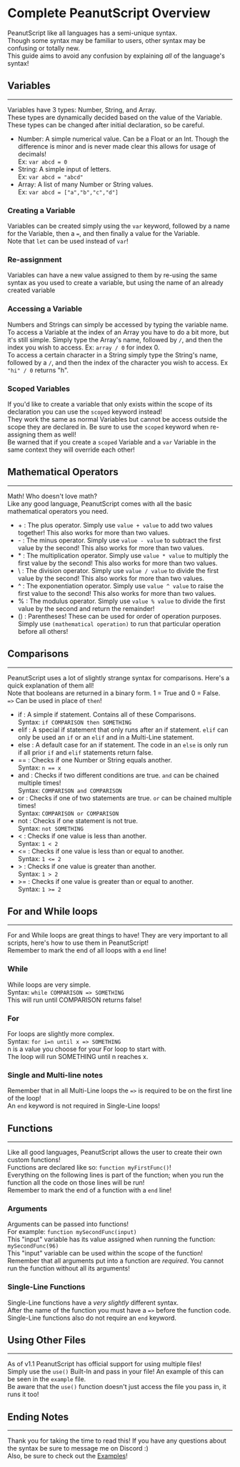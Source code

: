 # Complete PeanutScript Overview
PeanutScript like all languages has a semi-unique syntax.<br>
Though some syntax may be familiar to users, other syntax may be confusing or totally new.<br>
This guide aims to avoid any confusion by explaining *all* of the language's syntax!<br>
## Variables
____
Variables have 3 types: Number, String, and Array.<br>
These types are dynamically decided based on the value of the Variable. These types can be changed after initial declaration, so be careful.<br>
- Number: A simple numerical value. Can be a Float or an Int. Though the difference is minor and is never made clear this allows for usage of decimals!<br>Ex: `var abcd = 0`
- String: A simple input of letters.<br>Ex: `var abcd = "abcd"`
- Array: A list of many Number or String values.<br>Ex: `var abcd = ["a","b","c","d"]`<br>

### Creating a Variable
Variables can be created simply using the `var` keyword, followed by a name for the Variable, then a `=`, and then finally a value for the Variable.<br>
Note that `let` can be used instead of `var`!<br>
### Re-assignment 
Variables can have a new value assigned to them by re-using the same syntax as you used to create a variable, but using the name of an already created variable<br>
### Accessing a Variable
Numbers and Strings can simply be accessed by typing the variable name.<br>
To access a Variable at the index of an Array you have to do a bit more, but it's still simple. Simply type the Array's name, followed by `/`, and then the index you wish to access. Ex: `array / 0` for index 0.<br>
To access a certain character in a String simply type the String's name, followed by a `/`, and then the index of the character you wish to access. Ex `"hi" / 0` returns "h".<br> 
### Scoped Variables
If you'd like to create a variable that only exists within the scope of its declaration you can use the `scoped` keyword instead!<br>
They work the same as normal Variables but cannot be access outside the scope they are declared in. Be sure to use the `scoped` keyword when re-assigning them as well!<br>
Be warned that if you create a `scoped` Variable and a `var` Variable in the same context they will override each other!

## Mathematical Operators
___
Math! Who doesn't love math?<br>
Like any good language, PeanutScript comes with all the basic mathematical operators you need.
- \+ : The plus operator. Simply use `value + value` to add two values together! This also works for more than two values.
- \- : The minus operator. Simply use `value - value` to subtract the first value by the second! This also works for more than two values.
- \* : The multiplication operator. Simply use `value * value` to multiply the first value by the second! This also works for more than two values.
- \ : The division operator. Simply use `value / value` to divide the first value by the second! This also works for more than two values.
- ^ : The exponentiation operator. Simply use `value ^ value` to raise the first value to the second! This also works for more than two values.
- % : The modulus operator. Simply use `value % value` to divide the first value by the second and return the remainder!
- () : Parentheses! These can be used for order of operation purposes. Simply use `(mathematical operation)` to run that particular operation before all others!

## Comparisons
____
PeanutScript uses a lot of slightly strange syntax for comparisons. Here's a quick explanation of them all!<br>
Note that booleans are returned in a binary form. 1 = True and 0 = False.<br>
`=>` Can be used in place of `then`!<br>
- if : A simple if statement. Contains all of these Comparisons.<br>Syntax: `if COMPARISON then SOMETHING`
- elif : A special if statement that only runs after an if statement. `elif` can only be used an `if` or an `elif` and in a Multi-Line statement.
- else : A default case for an if statement. The code in an `else` is only run if all prior `if` and `elif` statements return false.
- == : Checks if one Number or String equals another.<br>Syntax: `n == x`
- and : Checks if two different conditions are true. `and` can be chained multiple times!<br>Syntax: `COMPARISON and COMPARISON`
- or : Checks if one of two statements are true. `or` can be chained multiple times!<br>Syntax: `COMPARISON or COMPARISON`
- not : Checks if one statement is not true.<br>Syntax: `not SOMETHING`
- < : Checks if one value is less than another.<br>Syntax: `1 < 2`
- <= : Checks if one value is less than or equal to another.<br>Syntax: `1 <= 2`
- \> : Checks if one value is greater than another.<br>Syntax: `1 > 2`
- \>= : Checks if one value is greater than or equal to another.<br>Syntax: `1 >= 2`

## For and While loops
____
For and While loops are great things to have! They are very important to all scripts, here's how to use them in PeanutScript!<br>
Remember to mark the end of all loops with a `end` line!

### While
While loops are very simple. <br>
Syntax: `while COMPARISON => SOMETHING` <br>
This will run until COMPARISON returns false! <br>

### For
For loops are slightly more complex. <br>
Syntax: `for i=n until x => SOMETHING`<br>
n is a value you choose for your For loop to start with.<br>
The loop will run SOMETHING until n reaches x.<br>

### Single and Multi-line notes
Remember that in all Multi-Line loops the `=>` is required to be on the first line of the loop!<br>
An `end` keyword is not required in Single-Line loops!

## Functions
____
Like all good languages, PeanutScript allows the user to create their own custom functions!<br>
Functions are declared like so: `function myFirstFunc()`!<br>
Everything on the following lines is part of the function; when you run the function all the code on those lines will be run!<br>
Remember to mark the end of a function with a `end` line! <br>
### Arguments 
Arguments can be passed into functions! <br>
For example: `function mySecondFunc(input)`<br>
This "input" variable has its value assigned when running the function: `mySecondFunc(96)`<br>
This "input" variable can be used within the scope of the function!<br>
Remember that all arguments put into a function are *required*. You cannot run the function without all its arguments!<br>
### Single-Line Functions
Single-Line functions have a *very slightly* different syntax.<br>
After the name of the function you must have a `=>` before the function code.<br>
Single-Line functions also do not require an `end` keyword.<br>

## Using Other Files
____
As of v1.1 PeanutScript has official support for using multiple files!<br>
Simply use the `use()` Built-In and pass in your file! An example of this can be seen in the `example` file.<br>
Be aware that the `use()` function doesn't just access the file you pass in, it runs it too!<br>

## Ending Notes
____
Thank you for taking the time to read this! If you have any questions about the syntax be sure to message me on Discord :)<br>
Also, be sure to check out the [Examples](EXAMPLES.md)!